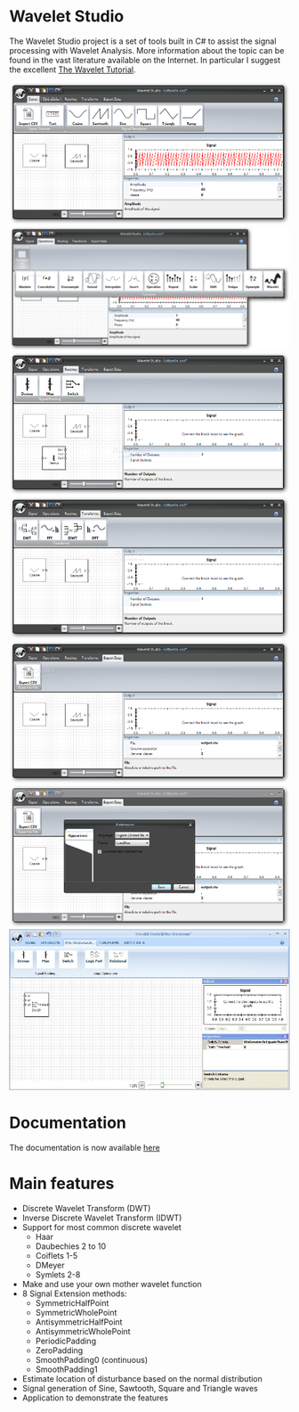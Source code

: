 # Wavelet Studio
The Wavelet Studio project is a set of tools built in C# to assist the signal processing with Wavelet Analysis.
More information about the topic can be found in the vast literature available on the Internet. In particular I suggest the excellent [The Wavelet Tutorial](https://users.rowan.edu/~polikar/WTtutorial.html).

![](images/Wavelet-Studio_1.png)
![](images/Wavelet-Studio_2.png)
![](images/Wavelet-Studio_3.png)
![](images/Wavelet-Studio_4.png)
![](images/Wavelet-Studio_5.png)
![](images/Wavelet-Studio_6.png)
![](images/wavelet-studio-v1.3-project-window.jpg)

# Documentation
The documentation is now available [here](trunk/res/docs/documentation/BlockList.md)

# Main features
- Discrete Wavelet Transform (DWT)
- Inverse Discrete Wavelet Transform (IDWT)
- Support for most common discrete wavelet
  - Haar
  - Daubechies 2 to 10
  - Coiflets 1-5
  - DMeyer
  - Symlets 2-8
- Make and use your own mother wavelet function
- 8 Signal Extension methods:
  - SymmetricHalfPoint
  - SymmetricWholePoint
  - AntisymmetricHalfPoint
  - AntisymmetricWholePoint
  - PeriodicPadding
  - ZeroPadding
  - SmoothPadding0 (continuous)
  - SmoothPadding1
- Estimate location of disturbance based on the normal distribution
- Signal generation of Sine, Sawtooth, Square and Triangle waves
- Application to demonstrate the features
